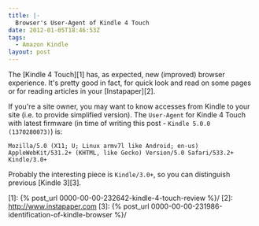 ```yaml
---
title: |-
  Browser's User-Agent of Kindle 4 Touch
date: 2012-01-05T18:46:53Z
tags:
  - Amazon Kindle
layout: post
---
```

The [Kindle 4 Touch][1] has, as expected, new (improved) browser experience. It's pretty good in fact, for quick look and read on some pages or for reading articles in your [Instapaper][2].

If you're a site owner, you may want to know accesses from Kindle to your site (i.e. to provide simplified version). The `User-Agent` for Kindle 4 Touch with latest firmware (in time of writing this post - `Kindle 5.0.0 (1370280073)`) is:

```text
Mozilla/5.0 (X11; U; Linux armv7l like Android; en-us) AppleWebKit/531.2+ (KHTML, like Gecko) Version/5.0 Safari/533.2+ Kindle/3.0+
```

Probably the interesting piece is `Kindle/3.0+`, so you can distinguish previous [Kindle 3][3].

[1]: {% post_url 0000-00-00-232642-kindle-4-touch-review %}/
[2]: http://www.instapaper.com
[3]: {% post_url 0000-00-00-231986-identification-of-kindle-browser %}/